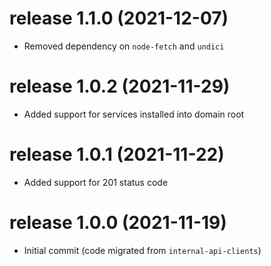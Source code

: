 # release 1.1.0 (2021-12-07)
  * Removed dependency on `node-fetch` and `undici`
# release 1.0.2 (2021-11-29)
  * Added support for services installed into domain root
# release 1.0.1 (2021-11-22)
  * Added support for 201 status code
# release 1.0.0 (2021-11-19)
  * Initial commit (code migrated from `internal-api-clients`)

